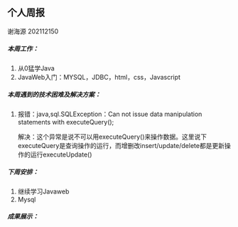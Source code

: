 ## 个人周报

谢海源 202112150

##### 本周工作：

1. 从0猛学Java
1. JavaWeb入门：MYSQL，JDBC，html，css，Javascript

##### 本周遇到的技术困难及解决方案：

1. 报错：java,sql.SQLException：Can not issue data manipulation statements with executeQuery();

   解决：这个异常是说不可以用executeQuery()来操作数据。这里说下executeQuery是查询操作的运行，而增删改insert/update/delete都是更新操作的运行executeUpdate()

##### 下周安排：

1. 继续学习Javaweb
2. Mysql

##### 成果展示：

